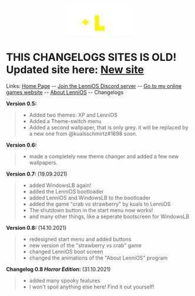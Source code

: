 <center> <a href="index.html"><img src="banner.png"></a> </center>

# THIS CHANGELOGS SITES IS OLD! Updated site here: [New site](changelogs.html)


Links: [Home Page](index.html) -- [Join the LenniOS Discord server](http://dsc.gg/LenniOS) -- [Go to my online games website](http://onlinegames.unaux.com) -- [About LenniOS](about.html) -- Changelogs

**Version 0.5:**
> - Added two themes: XP and LenniOS
> - Added a Theme-switch menu
> - Added a second wallpaper, that is only grey. it will be replaced by a new one from @kualsschmirtz#1698 soon.


**Version 0.6:**
> - made a completely new theme changer and added a few new wallpapers.


**Version 0.7:** (19.09.2021)
> - added WindowsLB again!
> - added the LenniOS bootloader
> - added LenniOS and WindowsLB to the bootloader
> - added the game "crab vs strawberry" by kuals to LenniOS
> - The shutdown button in the start menu now works!
> - and many other things, like a seperate bootscreen for WindowsLB

**Version 0.8:** (14.10.2021)
> - redesigned start menu and added buttons
> - new version of the "strawberry vs crab" game
> - changed LenniOS boot screen
> - changed the animations of the "About LenniOS" program


**Changelog 0.8 _Horror Edition_:** (31.10.2021)
> - added many spooky features
> - i won't spoil anything else here! Find it out yourself!
